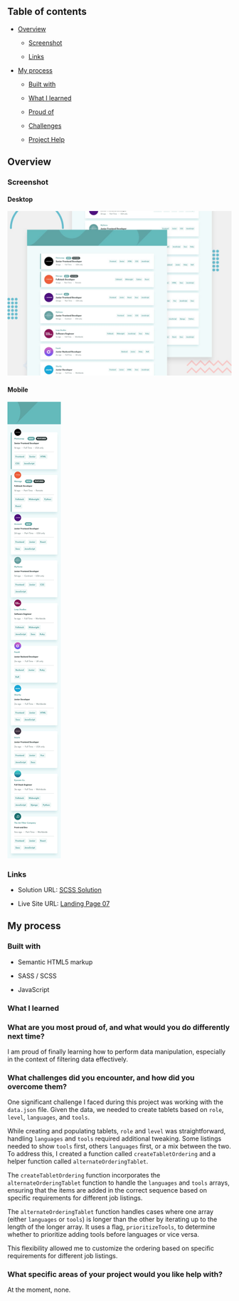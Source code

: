 ## Table of contents

- [Overview](#overview)

  - [Screenshot](#screenshot)

  - [Links](#links)

- [My process](#my-process)

  - [Built with](#built-with)

  - [What I learned](#what-i-learned)

  - [Proud of](#What-are-you-most-proud-of-and-what-would-you-do-differently-next-time)

  - [Challenges](#What-challenges-did-you-encounter-and-how-did-you-overcome-them)

  - [Project Help](#What-specific-areas-of-your-project-would-you-like-help-with)

## Overview

### Screenshot

#### Desktop

![Landing Page Desktop Design Final ](/Landing%20Page%2007/public/design/desktop-preview.jpg)


#### Mobile


![Landing Page Mobile Design Final ](/Landing%20Page%2007/public/design/mobile-design.jpg)




### Links

- Solution URL: [SCSS Solution](https://github.com/FengDenny/Frontend-Mentor-Challenges/blob/main/Landing%20Page%2007/style.scss)

- Live Site URL: [Landing Page 07 ](https://landingpagee07.netlify.app/)

## My process

### Built with

- Semantic HTML5 markup

- SASS / SCSS

- JavaScript

### What I learned



### What are you most proud of, and what would you do differently next time?

I am proud of finally learning how to perform data manipulation, especially in the context of filtering data effectively.


### What challenges did you encounter, and how did you overcome them?
One significant challenge I faced during this project was working with the `data.json` file.  Given the data, we needed to create tablets based on `role`, `level`, `languages`, and `tools`.

While creating and populating tablets, `role` and `level` was straightforward, handling `languages` and `tools` required additional tweaking. Some listings needed to show `tools` first, others `languages` first, or a mix between the two. To address this, I created a function called `createTabletOrdering` and a helper function called `alternateOrderingTablet`. 

The `createTabletOrdering` function incorporates the `alternateOrderingTablet` function to handle the `languages` and `tools` arrays, ensuring that the items are added in the correct sequence based on specific requirements for different job listings.

The `alternateOrderingTablet` function handles cases where one array (either `languages` or `tools`) is longer than the other by iterating up to the length of the longer array. It uses a flag, `prioritizeTools`, to determine whether to prioritize adding tools before languages or vice versa. 

This flexibility allowed me to customize the ordering based on specific requirements for different job listings.

### What specific areas of your project would you like help with?
At the moment, none.